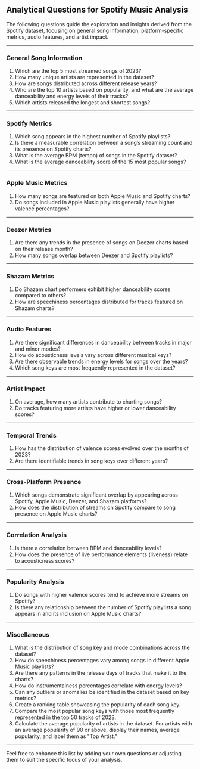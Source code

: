 ## Analytical Questions for Spotify Music Analysis

The following questions guide the exploration and insights derived from the Spotify dataset, focusing on general song information, platform-specific metrics, audio features, and artist impact.

---

### **General Song Information**
1. Which are the top 5 most streamed songs of 2023?
2. How many unique artists are represented in the dataset?
3. How are songs distributed across different release years?
4. Who are the top 10 artists based on popularity, and what are the average danceability and energy levels of their tracks?
5. Which artists released the longest and shortest songs?

---

### **Spotify Metrics**
1. Which song appears in the highest number of Spotify playlists?
2. Is there a measurable correlation between a song’s streaming count and its presence on Spotify charts?
3. What is the average BPM (tempo) of songs in the Spotify dataset?
4. What is the average danceability score of the 15 most popular songs?

---

### **Apple Music Metrics**
1. How many songs are featured on both Apple Music and Spotify charts?
2. Do songs included in Apple Music playlists generally have higher valence percentages?

---

### **Deezer Metrics**
1. Are there any trends in the presence of songs on Deezer charts based on their release month?
2. How many songs overlap between Deezer and Spotify playlists?

---

### **Shazam Metrics**
1. Do Shazam chart performers exhibit higher danceability scores compared to others?
2. How are speechiness percentages distributed for tracks featured on Shazam charts?

---

### **Audio Features**
1. Are there significant differences in danceability between tracks in major and minor modes?
2. How do acousticness levels vary across different musical keys?
3. Are there observable trends in energy levels for songs over the years?
4. Which song keys are most frequently represented in the dataset?

---

### **Artist Impact**
1. On average, how many artists contribute to charting songs?
2. Do tracks featuring more artists have higher or lower danceability scores?

---

### **Temporal Trends**
1. How has the distribution of valence scores evolved over the months of 2023?
2. Are there identifiable trends in song keys over different years?

---

### **Cross-Platform Presence**
1. Which songs demonstrate significant overlap by appearing across Spotify, Apple Music, Deezer, and Shazam platforms?
2. How does the distribution of streams on Spotify compare to song presence on Apple Music charts?

---

### **Correlation Analysis**
1. Is there a correlation between BPM and danceability levels?
2. How does the presence of live performance elements (liveness) relate to acousticness scores?

---

### **Popularity Analysis**
1. Do songs with higher valence scores tend to achieve more streams on Spotify?
2. Is there any relationship between the number of Spotify playlists a song appears in and its inclusion on Apple Music charts?

---

### **Miscellaneous**
1. What is the distribution of song key and mode combinations across the dataset?
2. How do speechiness percentages vary among songs in different Apple Music playlists?
3. Are there any patterns in the release days of tracks that make it to the charts?
4. How do instrumentalness percentages correlate with energy levels?
5. Can any outliers or anomalies be identified in the dataset based on key metrics?
6. Create a ranking table showcasing the popularity of each song key.
7. Compare the most popular song keys with those most frequently represented in the top 50 tracks of 2023.
8. Calculate the average popularity of artists in the dataset. For artists with an average popularity of 90 or above, display their names, average popularity, and label them as "Top Artist."

---

Feel free to enhance this list by adding your own questions or adjusting them to suit the specific focus of your analysis.
